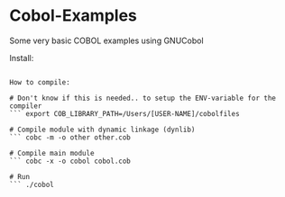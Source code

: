 # Cobol-Examples

Some very basic COBOL examples using GNUCobol 

Install:

``` Brew install cobc

How to compile: 

# Don't know if this is needed.. to setup the ENV-variable for the compiler 
``` export COB_LIBRARY_PATH=/Users/[USER-NAME]/cobolfiles

# Compile module with dynamic linkage (dynlib)
``` cobc -m -o other other.cob

# Compile main module
``` cobc -x -o cobol cobol.cob

# Run
``` ./cobol
